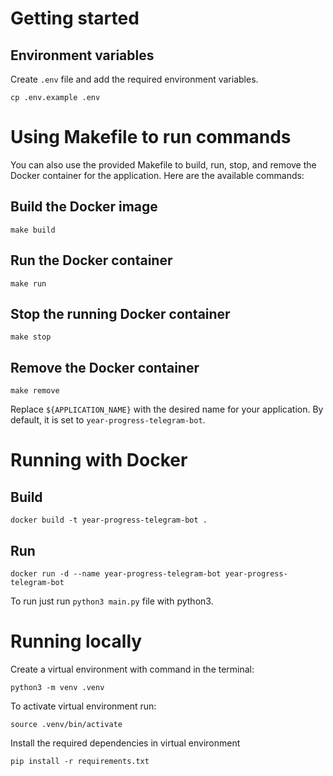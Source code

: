 # Getting started

## Environment variables

Create `.env` file and add the required environment variables.

```
cp .env.example .env
```

# Using Makefile to run commands

You can also use the provided Makefile to build, run, stop, and remove the Docker container for the application. Here are the available commands:

## Build the Docker image

```
make build
```

## Run the Docker container

```
make run
```

## Stop the running Docker container

```
make stop
```

## Remove the Docker container

```
make remove
```

Replace `${APPLICATION_NAME}` with the desired name for your application. By default, it is set to `year-progress-telegram-bot`.

# Running with Docker

## Build

```
docker build -t year-progress-telegram-bot .
```

## Run

```
docker run -d --name year-progress-telegram-bot year-progress-telegram-bot
```

To run just run `python3 main.py` file with python3.

# Running locally

Create a virtual environment with command in the terminal:

```
python3 -m venv .venv
```

To activate virtual environment run:

```
source .venv/bin/activate
```

Install the required dependencies in virtual environment

```
pip install -r requirements.txt
```

